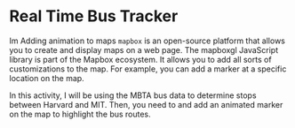 # Real Time Bus Tracker

Im Adding animation to maps `mapbox` is an open-source platform that allows you to create and display maps on a web page. The mapboxgl JavaScript library is part of the Mapbox ecosystem. It allows you to add all sorts of customizations to the map. For example, you can add a marker at a specific location on the map.

In this activity, I will be using the MBTA bus data to determine stops between Harvard and MIT. Then, you need to and add an animated marker on the map to highlight the bus routes.
